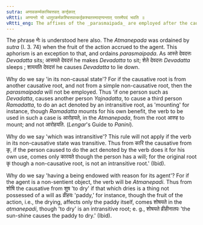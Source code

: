 ```yaml
---
sutra: अणावकर्म्मकाच्चित्तवत् कर्त्तृकात्
vRtti: अण्यन्तो यो धातुरकर्मकश्चित्तवत्कर्तृकश्चतस्माद्ण्यन्तात् परस्मैपदं भवति ॥
vRtti_eng: The affixes of the _parasmaipada_ are employed after the causal of that verb, which in its non-causal state was intransitive and had a being endowed with reason for its agent; even when the fruit of the action accrues to the agent.
---
```

The phrase णेः is understood here also. The _Atmanepada_ was ordained by _sutra_ (I. 3. 74) when the fruit of the action accrued to the agent. This aphorism is an exception to that, and ordains _parasmaipada_. As आस्ते देवदत्तः _Devadatta_ sits; आसयते देवदत्तं he makes _Devadatta_ to sit; शेते देवदत्तः _Devadatta_ sleeps ; शाययति देवदत्तं he causes _Devadatta_ to lie down.

Why do we say 'in its non-causal state'? For if the causative root is from another causative root, and not from a simple non-causative root, then the _parasmaipada_ will not be employed. Thus 'if one person such as _Devadatta_, causes another person _Yajnadatta_, to cause a third person _Ramadatta_, to do an act denoted by an intransitive root, as 'mounting' for instance, though _Ramadatta_ mounts for his own benefit, the verb to be used in such a case is आरोहयते, in the _Atmanepada_, from the root  आरुह to mount; and not आरोहयति. (_Lengar_'s Guide to _Panini_).

Why do we say 'which was intransitive'? This rule will not apply if the verb in its non-causative state was transitive. Thus from कारि the causative from कृ, if the person caused to do the act denoted by the verb does it for his own use, comes only कारयते though the person has a will; for the original root कृ though a non-causative root, is not an intransitive root.' (Ibid).

Why do we say 'having a being endowed with reason for its agent'? For if the agent is a non-sentient object, the verb will be _Atmanepadi_. Thus from शोषि the causative from शुष 'to dry' if that which dries is a thing not possessed of a will as व्रीहयः 'paddy,' for instance, though the fruit of the action, i.e., the drying, affects only the paddy itself, comes शोषयते in the _atmanepadi_, though 'to dry' is an intransitive root; e. g., शोषयते व्रीहीनातपः 'the sun-shine causes the paddy to dry.' (Ibid).  
